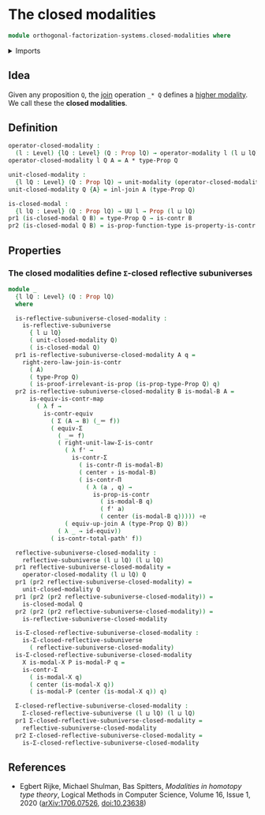 # The closed modalities

```agda
module orthogonal-factorization-systems.closed-modalities where
```

<details><summary>Imports</summary>

```agda
open import foundation.contractible-maps
open import foundation.contractible-types
open import foundation.dependent-pair-types
open import foundation.equivalences
open import foundation.function-types
open import foundation.functoriality-dependent-pair-types
open import foundation.identity-types
open import foundation.propositions
open import foundation.type-arithmetic-dependent-pair-types
open import foundation.universe-levels

open import orthogonal-factorization-systems.modal-operators
open import orthogonal-factorization-systems.reflective-subuniverses
open import orthogonal-factorization-systems.sigma-closed-reflective-subuniverses

open import synthetic-homotopy-theory.joins-of-types
```

</details>

## Idea

Given any proposition `Q`, the
[join](synthetic-homotopy-theory.joins-of-types.md) operation `_* Q` defines a
[higher modality](orthogonal-factorization-systems.higher-modalities.md). We
call these the **closed modalities**.

## Definition

```agda
operator-closed-modality :
  (l : Level) {lQ : Level} (Q : Prop lQ) → operator-modality l (l ⊔ lQ)
operator-closed-modality l Q A = A * type-Prop Q

unit-closed-modality :
  {l lQ : Level} (Q : Prop lQ) → unit-modality (operator-closed-modality l Q)
unit-closed-modality Q {A} = inl-join A (type-Prop Q)

is-closed-modal :
  {l lQ : Level} (Q : Prop lQ) → UU l → Prop (l ⊔ lQ)
pr1 (is-closed-modal Q B) = type-Prop Q → is-contr B
pr2 (is-closed-modal Q B) = is-prop-function-type is-property-is-contr
```

## Properties

### The closed modalities define `Σ`-closed reflective subuniverses

```agda
module _
  {l lQ : Level} (Q : Prop lQ)
  where

  is-reflective-subuniverse-closed-modality :
    is-reflective-subuniverse
      { l ⊔ lQ}
      ( unit-closed-modality Q)
      ( is-closed-modal Q)
  pr1 is-reflective-subuniverse-closed-modality A q =
    right-zero-law-join-is-contr
      ( A)
      ( type-Prop Q)
      ( is-proof-irrelevant-is-prop (is-prop-type-Prop Q) q)
  pr2 is-reflective-subuniverse-closed-modality B is-modal-B A =
      is-equiv-is-contr-map
        ( λ f →
          is-contr-equiv
            ( Σ (A → B) (_＝ f))
            ( equiv-Σ
              ( _＝ f)
              ( right-unit-law-Σ-is-contr
                ( λ f' →
                  is-contr-Σ
                    ( is-contr-Π is-modal-B)
                    ( center ∘ is-modal-B)
                    ( is-contr-Π
                      ( λ (a , q) →
                        is-prop-is-contr
                          ( is-modal-B q)
                          ( f' a)
                          ( center (is-modal-B q))))) ∘e
                ( equiv-up-join A (type-Prop Q) B))
              ( λ _ → id-equiv))
            ( is-contr-total-path' f))

  reflective-subuniverse-closed-modality :
    reflective-subuniverse (l ⊔ lQ) (l ⊔ lQ)
  pr1 reflective-subuniverse-closed-modality =
    operator-closed-modality (l ⊔ lQ) Q
  pr1 (pr2 reflective-subuniverse-closed-modality) =
    unit-closed-modality Q
  pr1 (pr2 (pr2 reflective-subuniverse-closed-modality)) =
    is-closed-modal Q
  pr2 (pr2 (pr2 reflective-subuniverse-closed-modality)) =
    is-reflective-subuniverse-closed-modality

  is-Σ-closed-reflective-subuniverse-closed-modality :
    is-Σ-closed-reflective-subuniverse
      ( reflective-subuniverse-closed-modality)
  is-Σ-closed-reflective-subuniverse-closed-modality
    X is-modal-X P is-modal-P q =
    is-contr-Σ
      ( is-modal-X q)
      ( center (is-modal-X q))
      ( is-modal-P (center (is-modal-X q)) q)

  Σ-closed-reflective-subuniverse-closed-modality :
    Σ-closed-reflective-subuniverse (l ⊔ lQ) (l ⊔ lQ)
  pr1 Σ-closed-reflective-subuniverse-closed-modality =
    reflective-subuniverse-closed-modality
  pr2 Σ-closed-reflective-subuniverse-closed-modality =
    is-Σ-closed-reflective-subuniverse-closed-modality
```

## References

- Egbert Rijke, Michael Shulman, Bas Spitters, _Modalities in homotopy type
  theory_, Logical Methods in Computer Science, Volume 16, Issue 1, 2020
  ([arXiv:1706.07526](https://arxiv.org/abs/1706.07526),
  [doi:10.23638](https://doi.org/10.23638/LMCS-16%281%3A2%292020))
